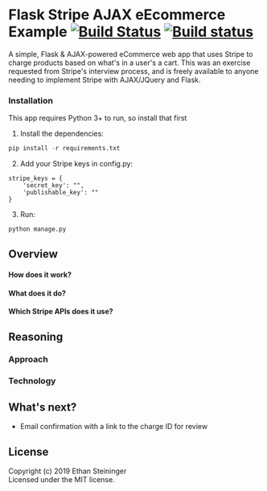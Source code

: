 # Flask Stripe AJAX eEcommerce Example [![Build Status](http://img.shields.io/travis/shama/gaze.svg)](https://travis-ci.org/shama/gaze) [![Build status](https://ci.appveyor.com/api/projects/status/vtx65w9eg511tgo4)](https://ci.appveyor.com/project/shama/gaze)

A simple, Flask & AJAX-powered eCommerce web app that uses Stripe to charge products based on what's in a user's a cart. This was an exercise requested from Stripe's interview process, and is freely available to anyone needing to implement Stripe with AJAX/JQuery and Flask.

### Installation

This app requires Python 3+ to run, so install that first

1. Install the dependencies:

```python
pip install -r requirements.txt
```

2. Add your Stripe keys in config.py:

```
stripe_keys = {
    'secret_key': "",
    'publishable_key': ""
}
```

3. Run:

```python
python manage.py
```

## Overview

#### How does it work?


#### What does it do?


#### Which Stripe APIs does it use?



## Reasoning

### Approach


### Technology



## What's next?

* Email confirmation with a link to the charge ID for review



## License
Copyright (c) 2019 Ethan Steininger  
Licensed under the MIT license.
